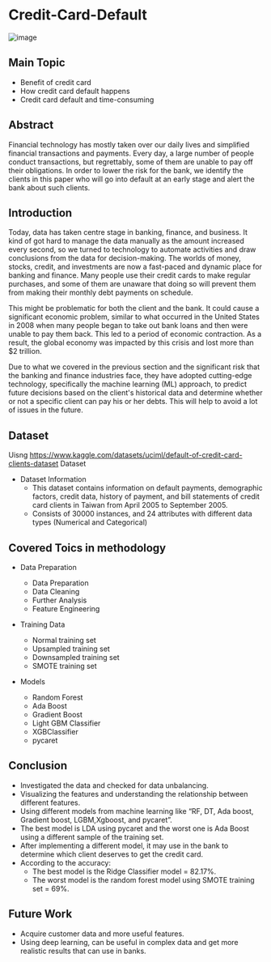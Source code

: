 # Credit-Card-Default

![image](https://user-images.githubusercontent.com/60587913/209307294-1b1cb031-4bc0-4db7-ba7f-d17487a2b7df.png)

## Main Topic
* Benefit of credit card 
* How credit card default happens
* Credit card default and time-consuming

## Abstract
Financial technology has mostly taken over our daily lives and simplified financial transactions and payments. Every day, a large number of people conduct transactions, but regrettably, some of them are unable to pay off their obligations. In order to lower the risk for the bank, we identify the clients in this paper who will go into default at an early stage and alert the bank about such clients.

## Introduction

Today, data has taken centre stage in banking, finance, and business. It kind of got hard to manage the data manually as the amount increased every second, so we turned to technology to automate activities and draw conclusions from the data for decision-making.
The worlds of money, stocks, credit, and investments are now a fast-paced and dynamic place for banking and finance. Many people use their credit cards to make regular purchases, and some of them are unaware that doing so will prevent them from making their monthly debt payments on schedule.

This might be problematic for both the client and the bank. It could cause a significant economic problem, similar to what occurred in the United States in 2008 when many people began to take out bank loans and then were unable to pay them back. This led to a period of economic contraction. As a result, the global economy was impacted by this crisis and lost more than $2 trillion.

Due to what we covered in the previous section and the significant risk that the banking and finance industries face, they have adopted cutting-edge technology, specifically the machine learning (ML) approach, to predict future decisions based on the client's historical data and determine whether or not a specific client can pay his or her debts. This will help to avoid a lot of issues in the future.


## Dataset 
Uisng https://www.kaggle.com/datasets/uciml/default-of-credit-card-clients-dataset Dataset
* Dataset Information
    - This dataset contains information on default payments, demographic factors, credit data, history of payment, and bill statements of credit card clients in Taiwan from April 2005 to September 2005.
    - Consists of 30000 instances, and 24 attributes with different data types (Numerical and Categorical)


## Covered Toics in methodology

* Data Preparation
  - Data Preparation
  - Data Cleaning
  - Further Analysis
  - Feature Engineering
  
* Training Data
    - Normal training set
    - Upsampled training set
    - Downsampled training set
    - SMOTE training set

* Models
  - Random Forest
  - Ada Boost
  - Gradient Boost
  - Light GBM Classifier
  - XGBClassifier
  - pycaret
  
 ## Conclusion
* Investigated the data and checked for data unbalancing.
* Visualizing the features and understanding the relationship between different features.
* Using different models from machine learning like “RF, DT, Ada boost, Gradient boost, LGBM,Xgboost, and pycaret”.
* The best model is LDA using pycaret and the worst one is Ada Boost using a different sample of the training set.
* After implementing a different model, it may use in the bank to determine which client deserves to get the credit card.
* According to the accuracy: 
    - The best model is the Ridge Classifier model =  82.17%.
    - The worst model is the random forest model using SMOTE training set = 69%.

 ## Future Work
  - Acquire customer data and more useful features.
  - Using deep learning, can be useful in complex data 
    and get more realistic results that can use in banks.
